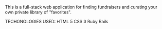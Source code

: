 This is a full-stack web application for finding fundraisers and curating your
own private library of "favorites".

TECHONOLOGIES USED:
HTML 5
CSS 3
Ruby
Rails
